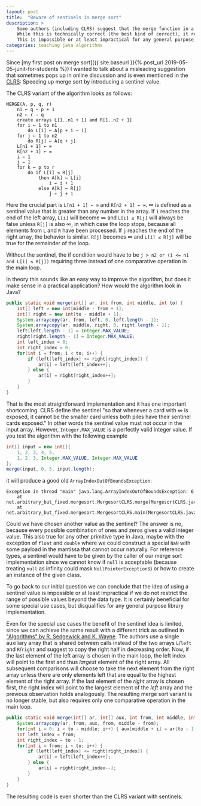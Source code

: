 ```yaml
---
layout: post
title:  "Beware of sentinels in merge sort"
description: >
    Some authors (including CLRS) suggest that the merge function in a merge sort implementation can be sped up by adding a sentinel to the list.
    While this is technically correct (the best kind of correct), it requires that a sentinel value can be chosen that is guaranteed to never occur as a regular value.
    This is impossible or at least impractical for any general purpose, real world implementation.
categories: teaching java algorithms
---
```


Since [my first post on merge sort]({{ site.baseurl }}{% post_url 2019-05-05-junit-for-students %}) I wanted to talk about a misleading suggestion that sometimes pops up in online discussion and is even mentioned in the [CLRS](https://en.wikipedia.org/wiki/Introduction_to_Algorithms): Speeding up merge sort by introducing a sentinel value.

The CLRS variant of the algorithm looks as follows:

```verbatim
MERGE(A, p, q, r)
    n1 ← q − p + 1
    n2 ← r − q
    create arrays L[1..n1 + 1] and R[1..n2 + 1]
    for i ← 1 to n1
        do L[i] ← A[p + i − 1]
    for j ← 1 to n2
        do R[j] ← A[q + j]
    L[n1 + 1] ← ∞
    R[n2 + 1] ← ∞
    i ← 1
    j ← 1
    for k ← p to r
        do if L[i] ≤ R[j]
            then A[k] ← L[i]
                i ← i + 1
            else A[k] ← R[j]
                j ← j + 1
```

Here the crucial part is `L[n1 + 1] ← ∞` and `R[n2 + 1] ← ∞`.
∞ is defined as a sentinel value that is greater than any number in the array.
If `i` reaches the end of the left array, `L[i]` will become ∞ and `L[i] ≤ R[j]` will always be false unless `R[j]` is also ∞, in which case the loop stops, because all elements from `L` and `R` have been processed.
If `j` reaches the end of the right array, the behavior is similar.
`R[j]` becomes ∞ and `L[i] ≤ R[j]` will be true for the remainder of the loop.

Without the sentinel, the if condition would have to be `j > n2 or (i <= n1 and L[i] ≤ R[j])` requiring three instead of one comparative operation in the main loop.

In theory this sounds like an easy way to improve the algorithm, but does it make sense in a practical application?
How would the algorithm look in Java?

```java
public static void merge(int[] ar, int from, int middle, int to) {
    int[] left = new int[middle - from + 1];
    int[] right = new int[to - middle + 1];
    System.arraycopy(ar, from, left, 0, left.length - 1);
    System.arraycopy(ar, middle, right, 0, right.length - 1);
    left[left.length - 1] = Integer.MAX_VALUE;
    right[right.length - 1] = Integer.MAX_VALUE;
    int left_index = 0;
    int right_index = 0;
    for(int i = from; i < to; i++) {
        if (left[left_index] <= right[right_index]) {
            ar[i] = left[left_index++];
        } else {
            ar[i] = right[right_index++];
        }
    }
}
```

That is the most straightforward implementation and it has one important shortcoming.
CLRS define the sentinel "so that whenever a card with ∞ is exposed, it cannot be the smaller card unless both piles have their sentinel cards exposed."
In other words the sentinel value must not occur in the input array.
However, `Integer.MAX_VALUE` is a perfectly valid integer value.
If you test the algorithm with the following example

```java
int[] input = new int[]{
    1, 2, 3, 4, 5,
    1, 2, 3, Integer.MAX_VALUE, Integer.MAX_VALUE
};
merge(input, 0, 5, input.length);
```

it will produce a good old `ArrayIndexOutOfBoundsException`:

```verbatim
Exception in thread "main" java.lang.ArrayIndexOutOfBoundsException: 6
	at net.arbitrary_but_fixed.mergesort.MergesortCLRS.merge(MergesortCLRS.java:27)
	at net.arbitrary_but_fixed.mergesort.MergesortCLRS.main(MergesortCLRS.java:38)
```

Could we have chosen another value as the sentinel?
The answer is no, because every possible combination of ones and zeros gives a valid integer value.
This also true for any other primitive type in Java, maybe with the exception of `float` and `double` where we could construct a special `NaN` with some payload in the mantissa that cannot occur naturally.
For reference types, a sentinel would have to be given by the caller of our merge sort implementation since we cannot know if `null` is acceptable (because treating `null` as infinity could mask `NullPointerException`s) or how to create an instance of the given class.

To go back to our initial question we can conclude that the idea of using a sentinel value is impossible or at least impractical if we do not restrict the range of possible values beyond the data type.
It is certainly beneficial for some special use cases, but disqualifies for any general purpose library implementation.

Even for the special use cases the benefit of the sentinel idea is limited, since we can achieve the same result with a different trick as outlined in ["Algorithms" by R. Sedgewick and K. Wayne](https://algs4.cs.princeton.edu/22mergesort/).
The authors use a single auxiliary array that is shared between calls instead of the two arrays `L`/`left` and `R`/`right` and suggest to copy the right half in decreasing order.
Now, if the last element of the left array is chosen in the main loop, the left index will point to the first and thus *largest* element of the right array.
All subsequent comparisons will choose to take the next element from the right array unless there are only elements left that are equal to the highest element of the right array.
If the last element of the *right* array is chosen first, the right index will point to the largest element of the *left* array and the previous observation holds analogously.
The resulting merge sort variant is no longer stable, but also requires only one comparative operation in the main loop.

```java
public static void merge(int[] ar, int[] aux, int from, int middle, int to) {
    System.arraycopy(ar, from, aux, from, middle - from);
    for(int i = 0; i < to - middle; i++) { aux[middle + i] = ar[to - 1 - i]; }
    int left_index = from;
    int right_index = to - 1;
    for(int i = from; i < to; i++) {
        if (left[left_index] <= right[right_index]) {
            ar[i] = left[left_index++];
        } else {
            ar[i] = right[right_index--];
        }
    }
}
```

The resulting code is even shorter than the CLRS variant with sentinels.
